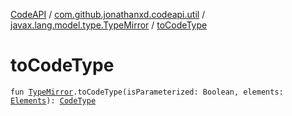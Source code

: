 [CodeAPI](../../index.md) / [com.github.jonathanxd.codeapi.util](../index.md) / [javax.lang.model.type.TypeMirror](index.md) / [toCodeType](.)

# toCodeType

`fun `[`TypeMirror`](http://docs.oracle.com/javase/6/docs/api/javax/lang/model/type/TypeMirror.html)`.toCodeType(isParameterized: Boolean, elements: `[`Elements`](http://docs.oracle.com/javase/6/docs/api/javax/lang/model/util/Elements.html)`): `[`CodeType`](../../com.github.jonathanxd.codeapi.type/-code-type/index.md)